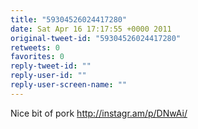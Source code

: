 ```yaml
---
title: "59304526024417280"
date: Sat Apr 16 17:17:55 +0000 2011
original-tweet-id: "59304526024417280"
retweets: 0
favorites: 0
reply-tweet-id: ""
reply-user-id: ""
reply-user-screen-name: ""
---
```

Nice bit of pork http://instagr.am/p/DNwAi/
